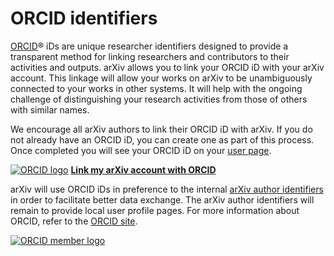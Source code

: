 ORCID identifiers
=================

[ORCID](http://orcid.org/)® iDs are unique researcher identifiers
designed to provide a transparent method for linking researchers and
contributors to their activities and outputs. arXiv allows you to link
your ORCID iD with your arXiv account. This linkage will allow your
works on arXiv to be unambiguously connected to your works in other
systems. It will help with the ongoing challenge of distinguishing your
research activities from those of others with similar names.

We encourage all arXiv authors to link their ORCID iD with arXiv. If you
do not already have an ORCID iD, you can create one as part of this
process. Once completed you will see your ORCID iD on your [user
page](https://arxiv.org/user).

[![ORCID logo](/icons/orcid_24x24.png)](https://orcid.org) **[Link my
arXiv account with ORCID](https://arxiv.org/user/confirm_orcid_id)**

  

arXiv will use ORCID iDs in preference to the internal [arXiv author
identifiers](author_identifiers.md) in order to facilitate better data
exchange. The arXiv author identifiers will remain to provide local user
profile pages. For more information about ORCID, refer to the [ORCID
site](https://orcid.org/content/about-orcid).

[![ORCID member
logo](/icons/ORCID_Member_RGB.png)](https://orcid.org/about/community/members)
